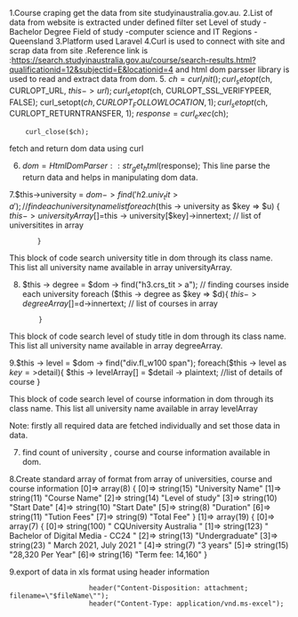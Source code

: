 1.Course craping get the data from site studyinaustralia.gov.au.
2.List of data from website is extracted under defined filter set 
    Level of study -Bachelor Degree
    Field of study -computer science and IT
    Regions - Queensland 
3.Platform used Laravel
4.Curl is used to connect with site and  scrap data from site .Reference link is :https://search.studyinaustralia.gov.au/course/search-results.html?qualificationid=12&subjectid=E&locationid=4 and html dom parsser library is used to read and extract data from dom.
5.
        $ch = curl_init();
        curl_setopt($ch, CURLOPT_URL, $this->url);
        curl_setopt($ch, CURLOPT_SSL_VERIFYPEER, FALSE);
        curl_setopt($ch, CURLOPT_FOLLOWLOCATION, 1);
        curl_setopt($ch, CURLOPT_RETURNTRANSFER, 1);
        $response = curl_exec($ch);

        curl_close($ch);

fetch and return dom data using curl

6. $dom = HtmlDomParser::str_get_html($response); 
This line parse the return data and helps in manipulating dom data.

7.$this->university = $dom->find('h2.univ_tit > a');//find each university name list
           foreach($this -> university as $key =>  $u)
           {
               $this -> universityArray[] =$this -> university[$key]->innertext; // list of universitites in array
                
           }
This block of code search university title in dom through its class name. This list all university name available in array universityArray.

8. $this -> degree = $dom -> find("h3.crs_tit > a");  // finding courses inside each university
           foreach ($this -> degree as $key => $d){
               $this -> degreeArray[] =$d->innertext;    // list of courses in array
                
           }
This block of code search level of study title in dom through its class name. This list all university name available in array degreeArray.
           
 9.$this -> level = $dom -> find("div.fl_w100 span");
           foreach($this -> level as $key =>$detail){
                $this -> levelArray[] =  $detail -> plaintext; //list of  details of course 
            }

This block of code search level of course information in dom through its class name. This list all university name available in array levelArray

Note: firstly all required data are fetched individually and set those data in data.

7. find count of university , course and course information available in dom.

8.Create standard array of format from  array of universities, course and course information
[0]=>
  array(8) {
    [0]=>
    string(15) "University Name"
    [1]=>
    string(11) "Course Name"
    [2]=>
    string(14) "Level of study"
    [3]=>
    string(10) "Start Date"
    [4]=>
    string(10) "Start Date"
    [5]=>
    string(8) "Duration"
    [6]=>
    string(11) "Tution Fees"
    [7]=>
    string(9) "Total Fee"
  }
  [1]=>
  array(19) {
    [0]=>
    array(7) {
      [0]=>
      string(100) " CQUniversity Australia "
      [1]=>
      string(123) " Bachelor of Digital Media - CC24 "
      [2]=>
      string(13) "Undergraduate"
      [3]=>
      string(23) " March 2021, July 2021 "
      [4]=>
      string(7) "3 years"
      [5]=>
      string(15) "28,320 Per Year"
      [6]=>
      string(16) "Term fee: 14,160"
    }

9.export of data in xls format using header information

                        header("Content-Disposition: attachment; filename=\"$fileName\"");
                        header("Content-Type: application/vnd.ms-excel");

